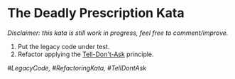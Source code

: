 # The Deadly Prescription Kata #

*Disclaimer: this kata is still work in progress, feel free to comment/improve.*

1. Put the legacy code under test.
2. Refactor applying the [Tell-Don't-Ask][1] principle.

*#LegacyCode, #RefactoringKata, #TellDontAsk*

[1]: https://martinfowler.com/bliki/TellDontAsk.html